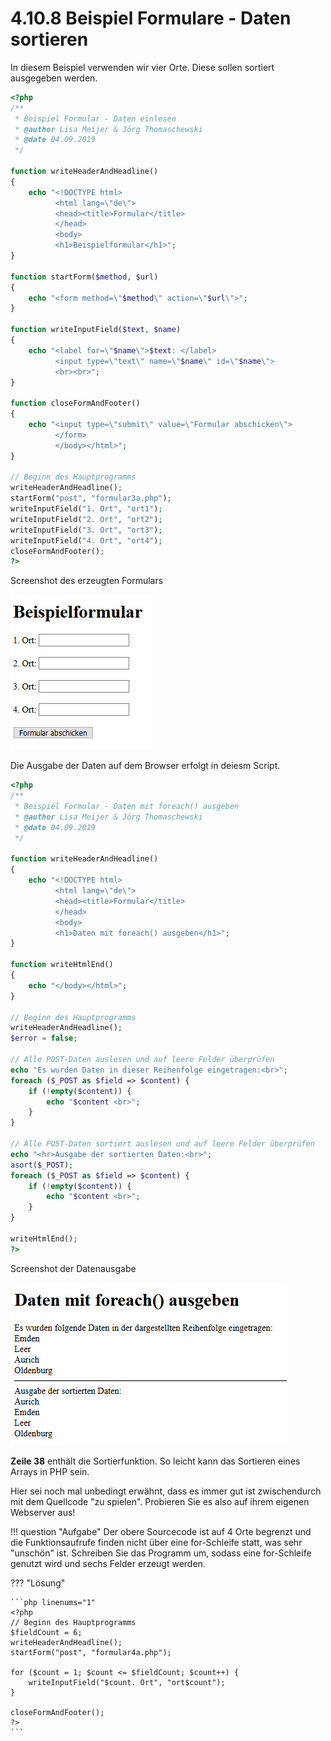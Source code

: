 # 4.10.8 Beispiel Formulare - Daten sortieren

In diesem Beispiel verwenden wir vier Orte. Diese sollen sortiert ausgegeben werden.


```php linenums="1"
<?php
/**
 * Beispiel Formular - Daten einlesen
 * @author Lisa Meijer & Jörg Thomaschewski
 * @date 04.09.2019
 */

function writeHeaderAndHeadline()
{
    echo "<!DOCTYPE html>
          <html lang=\"de\">
          <head><title>Formular</title>
          </head>
          <body>
          <h1>Beispielformular</h1>";
}

function startForm($method, $url)
{
    echo "<form method=\"$method\" action=\"$url\">";
}

function writeInputField($text, $name)
{
    echo "<label for=\"$name\">$text: </label>
          <input type=\"text\" name=\"$name\" id=\"$name\">
          <br><br>";
}

function closeFormAndFooter()
{
    echo "<input type=\"submit\" value=\"Formular abschicken\">
          </form>
          </body></html>";
}

// Beginn des Hauptprogramms
writeHeaderAndHeadline();
startForm("post", "formular3a.php");
writeInputField("1. Ort", "ort1");
writeInputField("2. Ort", "ort2");
writeInputField("3. Ort", "ort3");
writeInputField("4. Ort", "ort4");
closeFormAndFooter();
?>
```

Screenshot des erzeugten Formulars

![Formular Screenshot](media/Formular4.png)

Die Ausgabe der Daten auf dem Browser erfolgt in deiesm Script.

```php linenums="1"
<?php
/**
 * Beispiel Formular - Daten mit foreach() ausgeben
 * @author Lisa Meijer & Jörg Thomaschewski
 * @date 04.09.2019
 */

function writeHeaderAndHeadline()
{
    echo "<!DOCTYPE html>
          <html lang=\"de\">
          <head><title>Formular</title>
          </head>
          <body>
          <h1>Daten mit foreach() ausgeben</h1>";
}

function writeHtmlEnd()
{
    echo "</body></html>";
}

// Beginn des Hauptprogramms
writeHeaderAndHeadline();
$error = false;

// Alle POST-Daten auslesen und auf leere Felder überprüfen
echo "Es wurden Daten in dieser Reihenfolge eingetragen:<br>";
foreach ($_POST as $field => $content) {
    if (!empty($content)) {
        echo "$content <br>";
    }
}

// Alle POST-Daten sortiert auslesen und auf leere Felder überprüfen
echo "<hr>Ausgabe der sortierten Daten:<br>";
asort($_POST);
foreach ($_POST as $field => $content) {
    if (!empty($content)) {
        echo "$content <br>";
    }
}

writeHtmlEnd();
?>
```

Screenshot der Datenausgabe

![Formular Screenshot](media/Formular4b.png)

**Zeile 38** enthält die Sortierfunktion. So leicht kann das Sortieren eines Arrays in PHP sein.

Hier sei noch mal unbedingt erwähnt, dass es immer gut ist zwischendurch mit dem Quellcode "zu spielen". Probieren Sie es also auf ihrem eigenen Webserver aus!

!!! question "Aufgabe"
    Der obere Sourcecode ist auf 4 Orte begrenzt und die Funktionsaufrufe finden nicht über eine for-Schleife statt, was sehr "unschön" ist. Schreiben Sie das Programm um, sodass eine for-Schleife genutzt wird und sechs Felder erzeugt werden.

??? "Lösung"

    ```php linenums="1"
    <?php
    // Beginn des Hauptprogramms
    $fieldCount = 6;
    writeHeaderAndHeadline();
    startForm("post", "formular4a.php");
    
    for ($count = 1; $count <= $fieldCount; $count++) {
        writeInputField("$count. Ort", "ort$count");
    }
    
    closeFormAndFooter();
    ?>
    ```
